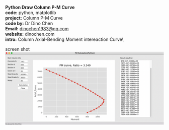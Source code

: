 **Python Draw Column P-M Curve**\
**code:** python, matplotlib\
**project:** Column P-M Curve\
**code by:** Dr Dino Chen\
**Email:** dinochen1983@qq.com\
**website:** dinochen.com\
**intro:** Column Axial-Bending Moment intereaction Curve\

screen shot
![enter image description here](https://github.com/dinochen1983/Python4Fun/blob/main/ColumnPMCurve/fig2.png?raw=true)
